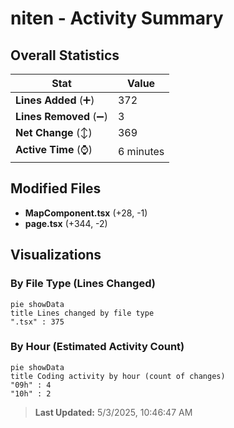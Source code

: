 # niten - Activity Summary 

## Overall Statistics

| Stat                   | Value                                                             |
| ---------------------- | ----------------------------------------------------------------- |
| **Lines Added** (➕)   | 372                                          |
| **Lines Removed** (➖) | 3                                        |
| **Net Change** (↕)    | 369                |
| **Active Time** (⌚)   | 6 minutes |


## Modified Files
- **MapComponent.tsx** (+28, -1)
- **page.tsx** (+344, -2)

## Visualizations

### By File Type (Lines Changed)

```mermaid
pie showData
title Lines changed by file type
".tsx" : 375
```

### By Hour (Estimated Activity Count)

```mermaid
pie showData
title Coding activity by hour (count of changes)
"09h" : 4
"10h" : 2
```


> **Last Updated:** 5/3/2025, 10:46:47 AM